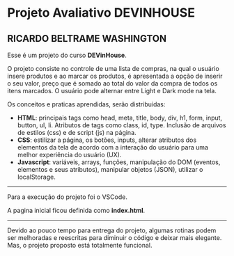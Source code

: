 # Projeto Avaliativo DEVINHOUSE

## RICARDO BELTRAME WASHINGTON

Esse é um projeto do curso **DEVinHouse**. 

O projeto consiste no controle de uma lista de compras, na qual o usuário insere produtos e ao marcar os produtos, é apresentada a opção de inserir o seu valor, preço que é somado ao total do valor da compra de todos os itens marcados. O usuário pode alternar entre Light e Dark mode na tela.

Os conceitos e praticas aprendidas, serão distribuidas:
- **HTML**: principais tags como head, meta, title, body, div, h1, form, input, button, ul, li. Atributos de tags como class, id, type. Inclusão de arquivos de estilos (css) e de script (js) na página.
- **CSS**: estilizar a página, os botões, inputs, alterar atributos dos elementos da tela de acordo com a interação do usuário para uma melhor experiência do usuário (UX).
- **Javascript**: variáveis, arrays, funções, manipulação do DOM (eventos, elementos e seus atributos), manipular objetos (JSON), utilizar o localStorage.

---

Para a execução do projeto foi o VSCode.

A pagina inicial ficou definida como **index.html**.

---

Devido ao pouco tempo para entrega do projeto, algumas rotinas podem ser melhoradas e reescritas para diminuir o código e deixar mais elegante. Mas, o projeto proposto está totalmente funcional.
